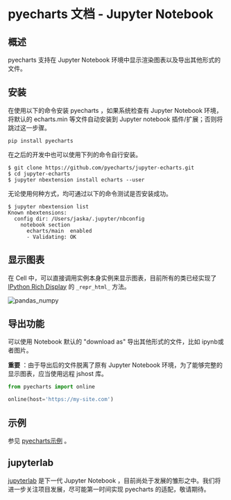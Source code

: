 # pyecharts 文档 - Jupyter Notebook

## 概述

pyecharts 支持在 Jupyter Notebook 环境中显示渲染图表以及导出其他形式的文件。

## 安装

在使用以下的命令安装 pyecharts ，如果系统检查有 Jupyter Notebook 环境，将默认的 echarts.min 等文件自动安装到  Jupyter notebook 插件/扩展；否则将跳过这一步骤。

```shell
pip install pyecharts
```

在之后的开发中也可以使用下列的命令自行安装。

```shell
$ git clone https://github.com/pyecharts/jupyter-echarts.git
$ cd jupyter-echarts
$ jupyter nbextension install echarts --user
```

无论使用何种方式，均可通过以下的命令测试是否安装成功。

```shell
$ jupyter nbextension list
Known nbextensions:
  config dir: /Users/jaska/.jupyter/nbconfig
    notebook section
      echarts/main  enabled 
      - Validating: OK
```



## 显示图表

在 Cell 中，可以直接调用实例本身实例来显示图表，目前所有的类已经实现了  [IPython Rich Display](http://ipython.readthedocs.io/en/stable/config/integrating.html#rich-display) 的 `_repr_html_` 方法。

![pandas_numpy](https://github.com/pyecharts/pyecharts/blob/master/images/pandas-numpy.png)

## 导出功能

可以使用 Notebook 默认的 "download as" 导出其他形式的文件，比如 ipynb或者图片。

**重要** ：由于导出后的文件脱离了原有 Jupyter Notebook 环境，为了能够完整的显示图表，应当使用远程 jshost 库。

```python
from pyecharts import online

online(host='https://my-site.com')
```

## 示例

参见 [pyecharts示例](https://github.com/pyecharts/pyecharts-users-cases) 。

## jupyterlab

[jupyterlab](https://github.com/jupyterlab/jupyterlab) 是下一代 Jupyter Notebook ，目前尚处于发展的雏形之中。我们将进一步关注项目发展，尽可能第一时间实现 pyecharts 的适配，敬请期待。

